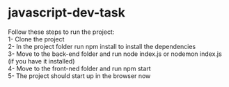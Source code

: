 # javascript-dev-task

Follow these steps to run the project:  
1- Clone the project  
2- In the project folder run npm install to install the dependencies  
3- Move to the back-end folder and run node index.js or nodemon index.js (if you have it installed)  
4- Move to the front-ned folder and run npm start  
5- The project should start up in the browser now  
